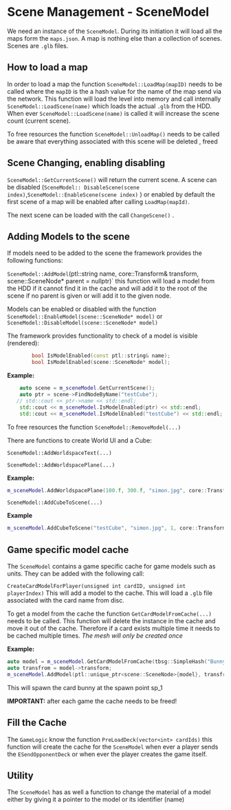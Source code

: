 # Scene Management - SceneModel

We need an instance of the `SceneModel`. During its initiation it will load all the maps form the `maps.json`. A map is nothing else than a collection of scenes. Scenes are `.glb` files. 

## How to load a map

In order to load a map the function `SceneModel::LoadMap(mapID)` needs to be called where the `mapID` is the a hash value for the name of the map send via the network. This function will load the level into memory and call internally `SceneModel::LoadScene(name)` which loads the actual `.glb` from the HDD. When ever `SceneModel::LoadScene(name)` is called it will increase the scene count (current scene).

To free resources the function `SceneModel::UnloadMap()` needs to be called be aware that everything associated with this scene will be deleted , freed

## Scene Changing, enabling disabling

`SceneModel::GetCurrentScene()` will return the current scene.  A scene can be disabled (`SceneModel:: DisableScene(scene index)`,`SceneModel::EnableScene(scene index)` ) or enabled by default the first scene of a map will be enabled after calling `LoadMap(mapId)`. 

The next scene can be loaded with the call `ChangeScene()` .

## Adding Models to the scene

If models need to be added to the scene the framework provides the following functions:

`SceneModel::AddModel`(ptl::string name, core::Transform& transform, scene::SceneNode* parent = nullptr)` this function will load a model from the HDD if it cannot find it in the cache and will add it to the root of the scene if no parent is given or will add it to the given node.

Models can be enabled or disabled with the function `SceneModel::EnableModel(scene::SceneNode* model)` or `SceneModel::DisableModel(scene::SceneNode* model)`

The framework provides functionality to check of a model is visible (rendered):

```cpp
        bool IsModelEnabled(const ptl::string& name);
        bool IsModelEnabled(scene::SceneNode* model);
```



**Example:**

```cpp
    auto scene = m_sceneModel.GetCurrentScene();
    auto ptr = scene->FindNodeByName("testCube");
   // std::cout << ptr->name << std::endl;
    std::cout << m_sceneModel.IsModelEnabled(ptr) << std::endl;
    std::cout << m_sceneModel.IsModelEnabled("testCube") << std::endl;
```



To free resources the function `SceneModel::RemoveModel(...)`



There are functions to create World UI and a Cube: 

`SceneModel::AddWorldspaceText(...)`

`SceneModel::AddWorldspacePlane(...)`

**Example:**

```cpp
m_sceneModel.AddWorldspacePlane(100.f, 300.f, "simon.jpg", core::Transform{ glm::vec3{0, 0, 0 }, glm::quat({0.f, 0.f, 0.f}), {1,1,1} });
```

`SceneModel::AddCubeToScene(...)`

**Example**

```cpp
m_sceneModel.AddCubeToScene("testCube", "simon.jpg", 1, core::Transform{ glm::vec3{0, 0, 0 }, glm::quat({0.f, 0.f, 0.f}), {1,1,1} });
```



## Game specific model cache

The `SceneModel` contains a game  specific cache for game models such as units. They can be added with the following call:

`CreateCardModelForPlayer(unsigned int cardID, unsigned int playerIndex)` This will add a model to the cache. This will load a `.glb` file associated with the card name from disc. 

To get a model from the cache the function `GetCardModelFromCache(...)` needs to be called. This function will delete the instance in the cache and move it out of the cache. Therefore if a card exists multiple time it needs to be cached multiple times. *The mesh will only be created once*

**Example:**

```cpp
auto model = m_sceneModel.GetCardModelFromCache(tbsg::SimpleHash("Bunny"), 1, 0);
auto transfrom = model->transform;
m_sceneModel.AddModel(ptl::unique_ptr<scene::SceneNode>{model}, transfrom, m_sceneModel.GetCurrentScene()->FindNodeByName("sp_1"));
```

This will spawn the card bunny at the spawn point sp_1

**IMPORTANT:** after each game the cache needs to be freed!



## Fill the Cache

The `GameLogic` know the function `PreLoadDeck(vector<int> cardIds)`  this function will create the cache for the `SceneModel` when ever a player sends the `ESendOpponentDeck` or when ever the player creates the game itself.



## Utility

The `SceneModel` has as well a function to change the material of a model either by giving it a pointer to the model or its identifier (name)